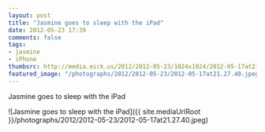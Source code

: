 ```yaml
---
layout: post
title: "Jasmine goes to sleep with the iPad"
date: 2012-05-23 17:39
comments: false
tags: 
- jasmine
- iPhone
thumbsrc: http://media.eick.us/2012/2012-05-23/1024x1024/2012-05-17at21.27.40.jpeg
featured_image: "/photographs/2012/2012-05-23/2012-05-17at21.27.40.jpeg"
---
```

Jasmine goes to sleep with the iPad



![Jasmine goes to sleep with the iPad]({{ site.mediaUrlRoot }}/photographs/2012/2012-05-23/2012-05-17at21.27.40.jpeg)

